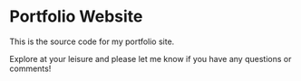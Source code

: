 # Portfolio Website

This is the source code for my portfolio site.

Explore at your leisure and please let me know if you have any questions or comments!
